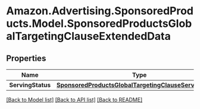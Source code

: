 # Amazon.Advertising.SponsoredProducts.Model.SponsoredProductsGlobalTargetingClauseExtendedData

## Properties

Name | Type | Description | Notes
------------ | ------------- | ------------- | -------------
**ServingStatus** | [**SponsoredProductsGlobalTargetingClauseServingStatus**](SponsoredProductsGlobalTargetingClauseServingStatus.md) |  | [optional] 

[[Back to Model list]](../README.md#documentation-for-models) [[Back to API list]](../README.md#documentation-for-api-endpoints) [[Back to README]](../README.md)

